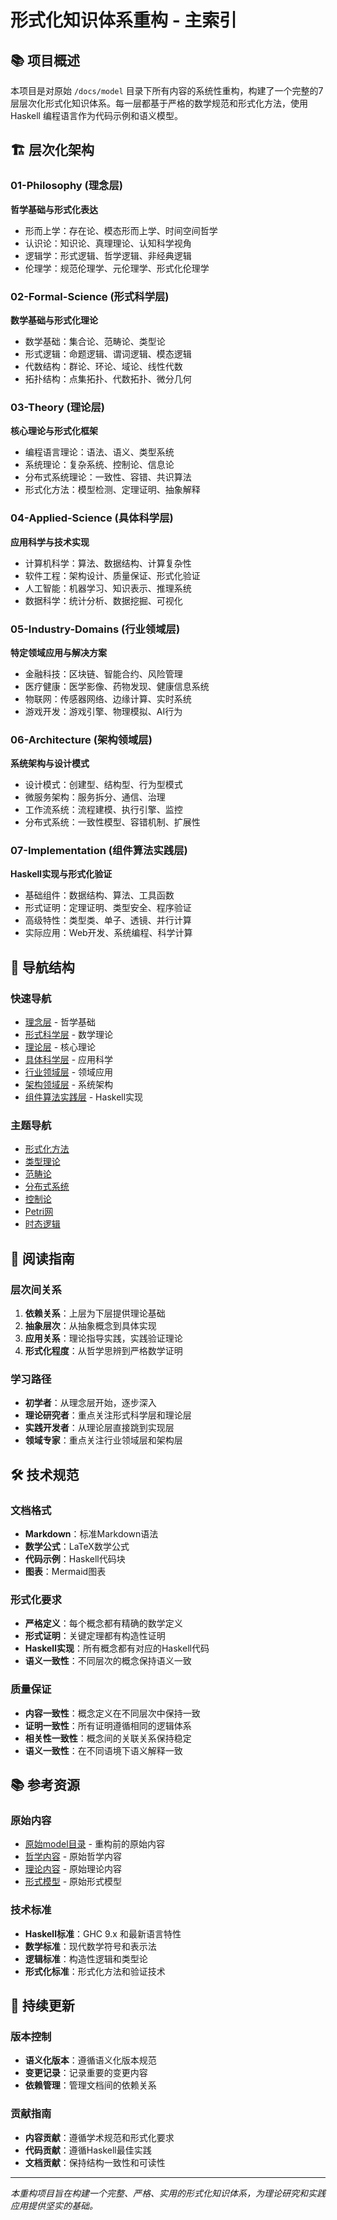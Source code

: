 # 形式化知识体系重构 - 主索引

## 📚 项目概述

本项目是对原始 `/docs/model` 目录下所有内容的系统性重构，构建了一个完整的7层层次化形式化知识体系。每一层都基于严格的数学规范和形式化方法，使用 Haskell 编程语言作为代码示例和语义模型。

## 🏗️ 层次化架构

### 01-Philosophy (理念层)

**哲学基础与形式化表达**

- 形而上学：存在论、模态形而上学、时间空间哲学
- 认识论：知识论、真理理论、认知科学视角
- 逻辑学：形式逻辑、哲学逻辑、非经典逻辑
- 伦理学：规范伦理学、元伦理学、形式化伦理学

### 02-Formal-Science (形式科学层)

**数学基础与形式化理论**

- 数学基础：集合论、范畴论、类型论
- 形式逻辑：命题逻辑、谓词逻辑、模态逻辑
- 代数结构：群论、环论、域论、线性代数
- 拓扑结构：点集拓扑、代数拓扑、微分几何

### 03-Theory (理论层)

**核心理论与形式化框架**

- 编程语言理论：语法、语义、类型系统
- 系统理论：复杂系统、控制论、信息论
- 分布式系统理论：一致性、容错、共识算法
- 形式化方法：模型检测、定理证明、抽象解释

### 04-Applied-Science (具体科学层)

**应用科学与技术实现**

- 计算机科学：算法、数据结构、计算复杂性
- 软件工程：架构设计、质量保证、形式化验证
- 人工智能：机器学习、知识表示、推理系统
- 数据科学：统计分析、数据挖掘、可视化

### 05-Industry-Domains (行业领域层)

**特定领域应用与解决方案**

- 金融科技：区块链、智能合约、风险管理
- 医疗健康：医学影像、药物发现、健康信息系统
- 物联网：传感器网络、边缘计算、实时系统
- 游戏开发：游戏引擎、物理模拟、AI行为

### 06-Architecture (架构领域层)

**系统架构与设计模式**

- 设计模式：创建型、结构型、行为型模式
- 微服务架构：服务拆分、通信、治理
- 工作流系统：流程建模、执行引擎、监控
- 分布式系统：一致性模型、容错机制、扩展性

### 07-Implementation (组件算法实践层)

**Haskell实现与形式化验证**

- 基础组件：数据结构、算法、工具函数
- 形式证明：定理证明、类型安全、程序验证
- 高级特性：类型类、单子、透镜、并行计算
- 实际应用：Web开发、系统编程、科学计算

## 🔗 导航结构

### 快速导航

- [理念层](01-Philosophy/) - 哲学基础
- [形式科学层](02-Formal-Science/) - 数学理论
- [理论层](03-Theory/) - 核心理论
- [具体科学层](04-Applied-Science/) - 应用科学
- [行业领域层](05-Industry-Domains/) - 领域应用
- [架构领域层](06-Architecture/) - 系统架构
- [组件算法实践层](07-Implementation/) - Haskell实现

### 主题导航

- [形式化方法](02-Formal-Science/Formal-Methods/)
- [类型理论](02-Formal-Science/Type-Theory/)
- [范畴论](02-Formal-Science/Category-Theory/)
- [分布式系统](03-Theory/Distributed-Systems/)
- [控制论](03-Theory/Cybernetics/)
- [Petri网](03-Theory/Petri-Nets/)
- [时态逻辑](03-Theory/Temporal-Logic/)

## 📖 阅读指南

### 层次间关系

1. **依赖关系**：上层为下层提供理论基础
2. **抽象层次**：从抽象概念到具体实现
3. **应用关系**：理论指导实践，实践验证理论
4. **形式化程度**：从哲学思辨到严格数学证明

### 学习路径

- **初学者**：从理念层开始，逐步深入
- **理论研究者**：重点关注形式科学层和理论层
- **实践开发者**：从理论层直接跳到实现层
- **领域专家**：重点关注行业领域层和架构层

## 🛠️ 技术规范

### 文档格式

- **Markdown**：标准Markdown语法
- **数学公式**：LaTeX数学公式
- **代码示例**：Haskell代码块
- **图表**：Mermaid图表

### 形式化要求

- **严格定义**：每个概念都有精确的数学定义
- **形式证明**：关键定理都有构造性证明
- **Haskell实现**：所有概念都有对应的Haskell代码
- **语义一致性**：不同层次的概念保持语义一致

### 质量保证

- **内容一致性**：概念定义在不同层次中保持一致
- **证明一致性**：所有证明遵循相同的逻辑体系
- **相关性一致性**：概念间的关联关系保持稳定
- **语义一致性**：在不同语境下语义解释一致

## 📚 参考资源

### 原始内容

- [原始model目录](../model/) - 重构前的原始内容
- [哲学内容](../model/Philosophy/) - 原始哲学内容
- [理论内容](../model/Theory/) - 原始理论内容
- [形式模型](../model/FormalModel/) - 原始形式模型

### 技术标准

- **Haskell标准**：GHC 9.x 和最新语言特性
- **数学标准**：现代数学符号和表示法
- **逻辑标准**：构造性逻辑和类型论
- **形式化标准**：形式化方法和验证技术

## 🔄 持续更新

### 版本控制

- **语义化版本**：遵循语义化版本规范
- **变更记录**：记录重要的变更内容
- **依赖管理**：管理文档间的依赖关系

### 贡献指南

- **内容贡献**：遵循学术规范和形式化要求
- **代码贡献**：遵循Haskell最佳实践
- **文档贡献**：保持结构一致性和可读性

---

*本重构项目旨在构建一个完整、严格、实用的形式化知识体系，为理论研究和实践应用提供坚实的基础。*
